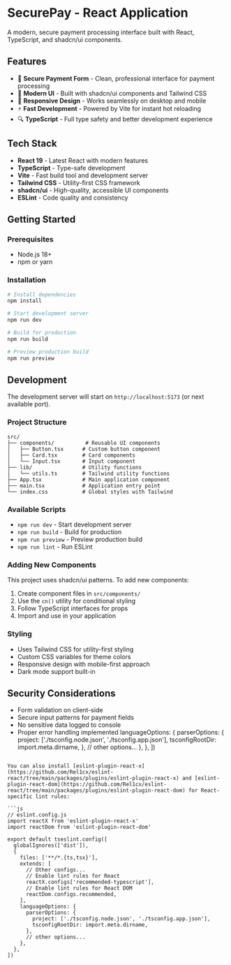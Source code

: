 # SecurePay - React Application

A modern, secure payment processing interface built with React, TypeScript, and shadcn/ui components.

## Features

- 🔐 **Secure Payment Form** - Clean, professional interface for payment processing
- 🎨 **Modern UI** - Built with shadcn/ui components and Tailwind CSS
- 📱 **Responsive Design** - Works seamlessly on desktop and mobile
- ⚡ **Fast Development** - Powered by Vite for instant hot reloading
- 🔍 **TypeScript** - Full type safety and better development experience

## Tech Stack

- **React 19** - Latest React with modern features
- **TypeScript** - Type-safe development
- **Vite** - Fast build tool and development server
- **Tailwind CSS** - Utility-first CSS framework
- **shadcn/ui** - High-quality, accessible UI components
- **ESLint** - Code quality and consistency

## Getting Started

### Prerequisites

- Node.js 18+ 
- npm or yarn

### Installation

```bash
# Install dependencies
npm install

# Start development server
npm run dev

# Build for production
npm run build

# Preview production build
npm run preview
```

## Development

The development server will start on `http://localhost:5173` (or next available port).

### Project Structure

```
src/
├── components/          # Reusable UI components
│   ├── Button.tsx      # Custom button component
│   ├── Card.tsx        # Card components
│   └── Input.tsx       # Input component
├── lib/                # Utility functions
│   └── utils.ts        # Tailwind utility functions
├── App.tsx             # Main application component
├── main.tsx            # Application entry point
└── index.css           # Global styles with Tailwind
```

### Available Scripts

- `npm run dev` - Start development server
- `npm run build` - Build for production
- `npm run preview` - Preview production build
- `npm run lint` - Run ESLint

### Adding New Components

This project uses shadcn/ui patterns. To add new components:

1. Create component files in `src/components/`
2. Use the `cn()` utility for conditional styling
3. Follow TypeScript interfaces for props
4. Import and use in your application

### Styling

- Uses Tailwind CSS for utility-first styling
- Custom CSS variables for theme colors
- Responsive design with mobile-first approach
- Dark mode support built-in

## Security Considerations

- Form validation on client-side
- Secure input patterns for payment fields
- No sensitive data logged to console
- Proper error handling implemented
    languageOptions: {
      parserOptions: {
        project: ['./tsconfig.node.json', './tsconfig.app.json'],
        tsconfigRootDir: import.meta.dirname,
      },
      // other options...
    },
  },
])
```

You can also install [eslint-plugin-react-x](https://github.com/Rel1cx/eslint-react/tree/main/packages/plugins/eslint-plugin-react-x) and [eslint-plugin-react-dom](https://github.com/Rel1cx/eslint-react/tree/main/packages/plugins/eslint-plugin-react-dom) for React-specific lint rules:

```js
// eslint.config.js
import reactX from 'eslint-plugin-react-x'
import reactDom from 'eslint-plugin-react-dom'

export default tseslint.config([
  globalIgnores(['dist']),
  {
    files: ['**/*.{ts,tsx}'],
    extends: [
      // Other configs...
      // Enable lint rules for React
      reactX.configs['recommended-typescript'],
      // Enable lint rules for React DOM
      reactDom.configs.recommended,
    ],
    languageOptions: {
      parserOptions: {
        project: ['./tsconfig.node.json', './tsconfig.app.json'],
        tsconfigRootDir: import.meta.dirname,
      },
      // other options...
    },
  },
])
```
